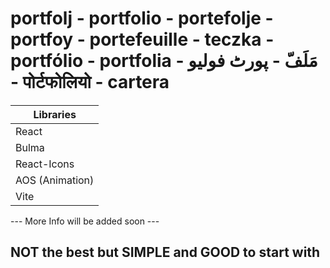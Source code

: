 # portfolj - portfolio - portefolje - portfoy - portefeuille - teczka - portfólio - portfolia - مَلَفّ - پورٹ فولیو - पोर्टफोलियो - cartera

| Libraries   |
| ----------- |
| React      |
| Bulma      |
| React-Icons  |
| AOS (Animation)       |
| Vite      |

--- More Info will be added soon ---

## NOT the best but SIMPLE and GOOD to start with
